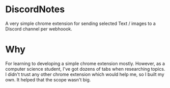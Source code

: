 # DiscordNotes

A very simple chrome extension for sending selected Text / images to a Discord channel per webhoook.

# Why

For learning to developing a simple chrome extension mostly. However, as a computer science student, I've got dozens of tabs when researching topics.
I didn't trust any other chrome extension which would help me, so I built my own. 
It helped that the scope wasn't big.